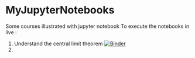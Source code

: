 # MyJupyterNotebooks
Some courses illustrated with jupyter notebook
To execute the notebooks in live :

1. Understand the central limit theorem
[![Binder](https://mybinder.org/badge.svg)](https://mybinder.org/v2/gh/yaspat/MyJupyterNotebooks/master?filepath=UnderstandTCL.ipynb)
2.

